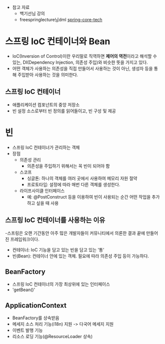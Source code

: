 - 참고 자료
    - 백기선님 강의
    - freespringlecture님dml [spring-core-tech](https://github.com/freespringlecture/spring-core-tech/blob/chap02-01-ioccontainer/Readme.md)

# 스프링 IoC 컨테이너와 Bean

- IoC(Inversion of Control)이란 우리말로 직역하면 **제어의 역전**이라고 해석할 수 있는, DI(Dependency Injection, 의존성 주입)와 비슷한 뜻을 가지고 있다.
- 어떤 객체가 사용하는 의존성을 직접 만들어서 사용하는 것이 아닌, 생성자 등을 통해 주입받아 사용하는 것을 의미한다.

## 스프링 IoC 컨테이너

- 애플리케이션 컴포넌트의 중앙 저장소
- 빈 설정 소스로부터 빈 정의를 읽어들이고, 빈 구성 및 제공

# 빈

- 스프링 IoC 컨테이너가 관리하는 객체
- 장점
    - 의존성 관리
        - 의존성을 주입하기 위해서는 꼭 빈이 되어야 함
    - 스코프
        - 싱글톤: 하나의 객체를 여러 곳에서 사용하여 메모리 자원 절약
        - 프로토타입: 설정에 따라 매번 다른 객체를 생성한다.
    - 라이프사이클 인터페이스
        - 예: @PostConstruct 등을 이용하여 빈이 사용되는 순간 어떤 작업을 추가하고 싶을 때 사용

## 스프링 IoC 컨테이너를 사용하는 이유

-스프링은 오랜 기간동안 아주 많은 개발자들이 커뮤니티에서 의론한 결과 끝에 만들어진 프레임워크이다.
- 컨테이너: IoC 기능을 담고 있는 빈을 담고 있는 '통'
- 빈(Bean): 컨테이너 안에 있는 객체. 필요에 따라 의존성 주입 등이 가능하다.

## BeanFactory

- 스프링 IoC 컨테이너의 가장 최상위에 있는 인터페이스
- 'getBean()'

## ApplicationContext

- BeanFactory를 상속받음
- 메세지 소스 처리 기능(i18n) 지원 -> 다국어 메세지 지원
- 이벤트 발행 기능
- 리소스 로딩 기능(@ResourceLoader 상속)